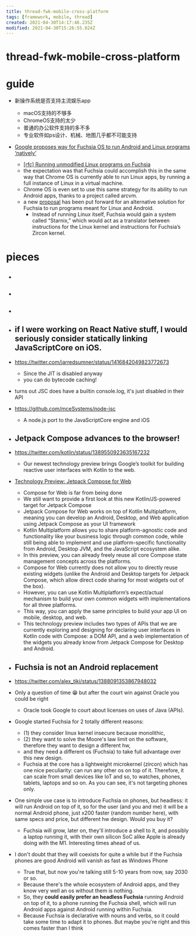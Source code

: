 ```yaml
---
title: thread-fwk-mobile-cross-platform
tags: [framework, mobile, thread]
created: 2021-04-30T14:17:46.235Z
modified: 2021-04-30T15:26:55.024Z
---
```


# thread-fwk-mobile-cross-platform

# guide

- 新操作系统是否支持主流娱乐app
  - macOS支持的不够多
  - ChromeOS支持的太少
  - 普通的办公软件支持的多不多
  - 专业软件如ps设计、机械、地图几乎都不可能支持

- [Google proposes way for Fuchsia OS to run Android and Linux programs ‘natively’](https://9to5google.com/2021/02/12/google-fuchsia-os-android-linux-programs-starnix/)
  - [[rfc] Running unmodified Linux programs on Fuchsia](https://fuchsia-review.googlesource.com/c/fuchsia/+/485181)
  - the expectation was that Fuchsia could accomplish this in the same way that Chrome OS is currently able to run Linux apps, by running a full instance of Linux in a virtual machine.
  - Chrome OS is even set to use this same strategy for its ability to run Android apps, thanks to a project called arcvm.
  - a new [proposal](https://fuchsia-review.googlesource.com/c/fuchsia/+/485181/1/docs/contribute/governance/rfcs/NNNN_starnix.md) has been put forward for an alternative solution for Fuchsia to run programs meant for Linux and Android. 
    - Instead of running Linux itself, Fuchsia would gain a system called “Starnix,” which would act as a translator between instructions for the Linux kernel and instructions for Fuchsia’s Zircon kernel.

# pieces

- ## 

- ## 

- ## 

- ## if I were working on React Native stuff, I would seriously consider statically linking JavaScriptCore on iOS. 
- https://twitter.com/jarredsumner/status/1416842049823772673
  - Since the JIT is disabled anyway
  - you can do bytecode caching!
- turns out JSC does have a builtin console.log, it's just disabled in their API
- https://github.com/mceSystems/node-jsc
  - A node.js port to the JavaScriptCore engine and iOS

- ## Jetpack Compose advances to the browser! 
- https://twitter.com/kotlin/status/1389550923635167232
  - Our newest technology preview brings Google’s toolkit for building reactive user interfaces with Kotlin to the web.
- [Technology Preview: Jetpack Compose for Web](https://blog.jetbrains.com/kotlin/2021/05/technology-preview-jetpack-compose-for-web/)
  - Compose for Web is far from being done
  - We still want to provide a first look at this new Kotlin/JS-powered target for Jetpack Compose
  - Jetpack Compose for Web works on top of Kotlin Multiplatform, meaning you can develop an Android, Desktop, and Web application using Jetpack Compose as your UI framework
  - Kotlin Multiplatform allows you to share platform-agnostic code and functionality like your business logic through common code, while still being able to implement and use platform-specific functionality from Android, Desktop JVM, and the JavaScript ecosystem alike.
  - In this preview, you can already freely reuse all core Compose state management concepts across the platforms. 
  - Compose for Web currently does not allow you to directly reuse existing widgets (unlike the Android and Desktop targets for Jetpack Compose, which allow direct code sharing for most widgets out of the box).
  - However, you can use Kotlin Multiplatform’s expect/actual mechanism to build your own common widgets with implementations for all three platforms. 
  - This way, you can apply the same principles to build your app UI on mobile, desktop, and web.
  - This technology preview includes two types of APIs that we are currently exploring and designing for declaring user interfaces in Kotlin code with Compose: a DOM API, and a web implementation of the widgets you already know from Jetpack Compose for Desktop and Android.

- ## Fuchsia is not an Android replacement
- https://twitter.com/alex_tiki/status/1388091353867948032
- Only a question of time 😁 but after the court win against Oracle you could be right
  - Oracle took Google to court about licenses on uses of Java (APIs).
- Google started Fuchsia for 2 totally different reasons: 
  - (1) they consider linux kernel insecure because monolithic, 
  - (2) they want to solve the Moore's law limit on the software, therefore they want to design a different hw, 
  - and they need a different os (Fuchsia) to take full advantage over this new design. 
  - Fuchsia at the core has a lightweight microkernel (zircon) which has one nice peculiarity: can run any other os on top of it. Therefore, it can scale from small devices like IoT and so, to watches, phones, tablets, laptops and so on. As you can see, it's not targeting phones only. 
- One simple use case is to introduce Fuchsia on phones, but headless: it will run Android on top of it, so for the user (and you and me) it will be a normal Android phone, just x200 faster (random number here), with same specs and price, but different hw design. Would you buy it? 
  - Fuchsia will grow, later on, they'll introduce a shell to it, and possibly a laptop running it, with their own silicon SoC alike Apple is already doing with the M1. Interesting times ahead of us.
- I don't doubt that they will coexists for quite a while but if the Fuchsia phones are good Android will vanish as fast as Windows Phone
  - True that, but now you're talking still 5-10 years from now, say 2030 or so. 
  - Because there's the whole ecosystem of Android apps, and they know very well an os without them is nothing. 
  - So, they **could easily prefer an headless Fuchsia** running Android on top of it, to a phone running the Fuchsia shell, which will run Android apps against Android running within Fuchsia. 
  - Because Fuchsia is declarative with nouns and verbs, so it could take some time to adapt it to phones. But maybe you're right and this comes faster than I think
